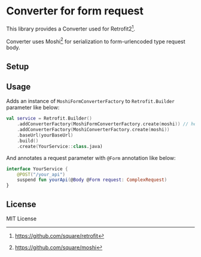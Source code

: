 Converter for form request
=====

This library provides a Converter used for Retrofit2[^1].

Converter uses Moshi[^2] for serialization to form-urlencoded type request body.

## Setup

## Usage

Adds an instance of `MoshiFormConverterFactory` to `Retrofit.Builder` parameter like below:

```Kotlin
val service = Retrofit.Builder()
    .addConverterFactory(MoshiFormConverterFactory.create(moshi)) // here
    .addConverterFactory(MoshiConverterFactory.create(moshi))
    .baseUrl(yourBaseUrl)
    .build()
    .create(YourService::class.java)
```

And annotates a request parameter with `@Form` annotation like below:

```Kotlin
interface YourService {
    @POST("/your_api")
    suspend fun yourApi(@Body @Form request: ComplexRequest)
}
```

## License

MIT License



[^1]: https://github.com/square/retrofit
[^2]: https://github.com/square/moshi